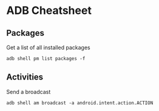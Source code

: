 # ADB Cheatsheet
## Packages
Get a list of all installed packages
```
adb shell pm list packages -f
```
## Activities
Send a broadcast
```
adb shell am broadcast -a android.intent.action.ACTION
```

